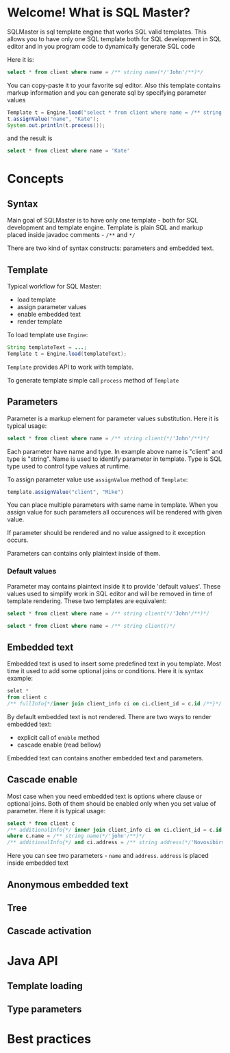 # Welcome! What is SQL Master? 

SQLMaster is sql template engine that works SQL valid templates. This allows you to have only one SQL template both for SQL development in SQL editor and in you program code to dynamically generate SQL code

Here it is:

```sql
select * from client where name = /** string name(*/'John'/**)*/
```

You can copy-paste it to your favorite sql editor. Also this template contains markup information and you can generate sql by specifying parameter values

```java
Template t = Engine.load("select * from client where name = /** string name(*/'John'/**)*/");
t.assignValue("name", "Kate");
System.out.println(t.process());
```

and the result is

```sql
select * from client where name = 'Kate'
```

# Concepts

## Syntax
Main goal of SQLMaster is to have only one template - both for SQL development and template engine. 
Template is plain SQL and markup placed inside javadoc comments - `/**` and `*/`

There are two kind of syntax constructs: parameters and embedded text.

## Template

Typical workflow for SQL Master:
- load template
- assign parameter values
- enable embedded text
- render template

To load template use `Engine`:

```java
String templateText = ...;
Template t = Engine.load(templateText);
```

`Template` provides API to work with template.

To generate template simple call `process` method of `Template`

## Parameters
Parameter is a markup element for parameter values substitution. Here it is typical usage:

```sql
select * from client where name = /** string client(*/'John'/**)*/
```

Each parameter have name and type. In example above name is "client" and type is "string". Name is used to identify parameter in template. Type is SQL type used to control type values at runtime.

To assign parameter value use `assignValue` method of `Template`:

```java
template.assignValue("client", "Mike")
```

You can place multiple parameters with same name in template. When you assign value for such parameters all occurences will be rendered with given value.

If parameter should be rendered and no value assigned to it exception occurs.

Parameters can contains only plaintext inside of them.

### Default values
Parameter may contains plaintext inside it to provide 'default values'. These values used to simplify work in SQL editor and will be removed in time of template rendering. These two templates are equivalent:

```sql
select * from client where name = /** string client(*/'John'/**)*/
```

```sql
select * from client where name = /** string client()*/
```

## Embedded text
Embedded text is used to insert some predefined text in you template. Most time it used to add some optional joins or conditions. Here it is syntax example:

```sql
selet * 
from client c 
/** fullInfo{*/inner join client_info ci on ci.client_id = c.id /**}*/
```

By default embedded text is not rendered. There are two ways to render embedded text:
- explicit call of `enable` method
- cascade enable (read bellow)

Embedded text can contains another embedded text and parameters.

## Cascade enable
Most case when you need embedded text is options where clause or optional joins. Both of them should be enabled only when you set value of parameter. Here it is typical usage:

```sql
select * from client c
/** additionalInfo{*/ inner join client_info ci on ci.client_id = c.id /**}*/
where c.name = /** string name(*/'john'/**)*/
/** additionalInfo{*/ and ci.address = /** string address(*/'Novosibirsk'/**)}*/
```
Here you can see two parameters - `name` and `address`. `address` is placed inside embedded text

## Anonymous embedded text


## Tree

## Cascade activation

# Java API
## Template loading
## Type parameters

# Best practices

